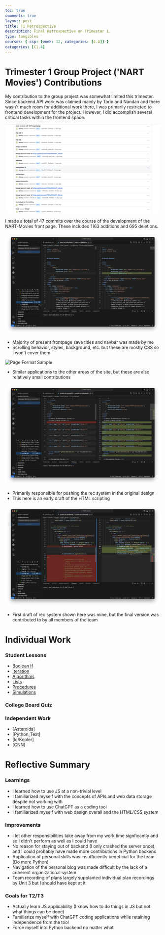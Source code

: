 ```yaml
---
toc: true
comments: true
layout: post
title: T1 Retrospective
description: Final Retrospective on Trimester 1.
type: tangibles
courses: { csp: {week: 12, categories: [4.A]} }
categories: [C1.4]
---
```


# Trimester 1 Group Project ('NART Movies') Contributions

<p>My contribution to the group project was somewhat limited this trimester. Since backend API work was claimed mainly by Torin and Nandan and there wasn't much room for additional work there, I was primarily restricted to frontend development for the project. However, I did accomplish several critical tasks within the frontend space.</p>

<img src="Screenshot 2023-11-05 at 20.40.30.png" alt="Commit Sample"/>

<p>I made a total of 47 commits over the course of the development of the NART-Movies front page. These included 1163 additions and 695 deletions.</p>

<img src="Screenshot 2023-11-05 at 19.29.19.png" alt="Frontpage Commit"/>

- Majority of present frontpage save titles and navbar was made by me
- Scrolling behavior, styles, background, etc. but these are mostly CSS so I won't cover them

<img src="Screenshot 2023-11-05 at 19.28.50" alt="Page Format Sample"/>

- Similar applications to the other areas of the site, but these are also relatively small contributions

<img src="Screenshot 2023-11-05 at 19.28.07.png" alt="Rec Page Template"/>

- Primarily responsible for pushing the rec system in the original design
- This here is an early draft of the HTML scripting

<img src="Screenshot 2023-11-05 at 19.27.49.png" alt="Rec System Logic"/>

- First draft of rec system shown here was mine, but the final version was contributed to by all members of the team

# Individual Work

### Student Lessons
- [Boolean If](https://sfremy.github.io/csablog//c1.4/2023/10/10/Boolean-If_IPYNB_2_.html)
- [Iteration](https://sfremy.github.io/csablog//c1.4/2023/10/12/Iteration_IPYNB_2_.html)
- [Algorithms](https://sfremy.github.io/csablog//c1.4/2023/10/19/Lists_IPYNB_2_.html)
- [Lists](https://sfremy.github.io/csablog//c1.4/2023/10/19/Lists_IPYNB_2_.html)
- [Procedures](https://sfremy.github.io/csablog//c1.4/2023/10/03/Procedures_IPYNB_2_.html)
- [Simulations](https://sfremy.github.io/csablog//c1.4/2023/10/27/Simulations_IPYNB_2_.html)

### College Board Quiz

### Independent Work
- [Asteroids]
- [Python_Text]
- [lc/Kepler]
- [CNN]

# Reflective Summary

### Learnings
- I learned how to use JS at a non-trivial level
- I familiarized myself with the concepts of APIs and web data storage despite not working with
- I learned how to use ChatGPT as a coding tool
- I familiarized myself with web design overall and the HTML/CSS system

### Improvements
- I let other responsibilities take away from my work time signficantly and so I didn't perform as well as I could have
- No reason for staying out of backend (I only crashed the server once), and I could probably have made more contributions in Python backend
- Application of personal skills was insufficiently beneficial for the team (Do more Python)
- Navigation of the personal blog was made difficult by the lack of a coherent organizational system
- Team recording of plans largely supplanted individual plan recordings by Unit 3 but I should have kept at it

### Goals for T2/T3
- Actually learn JS applicability (I know how to do things in JS but not what things can be done)
- Familiarize myself with ChatGPT coding applications while retaining independence from the tool
- Force myself into Python backend no matter what